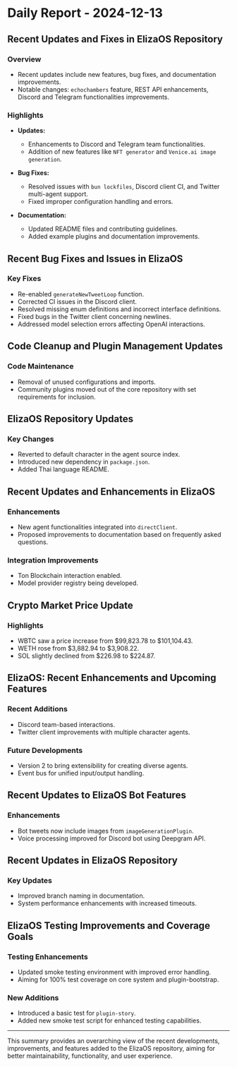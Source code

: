 # Daily Report - 2024-12-13

## Recent Updates and Fixes in ElizaOS Repository

### Overview

- Recent updates include new features, bug fixes, and documentation improvements.
- Notable changes: `echochambers` feature, REST API enhancements, Discord and Telegram functionalities improvements.

### Highlights

- **Updates:**

  - Enhancements to Discord and Telegram team functionalities.
  - Addition of new features like `NFT generator` and `Venice.ai image generation`.

- **Bug Fixes:**

  - Resolved issues with `bun lockfiles`, Discord client CI, and Twitter multi-agent support.
  - Fixed improper configuration handling and errors.

- **Documentation:**
  - Updated README files and contributing guidelines.
  - Added example plugins and documentation improvements.

## Recent Bug Fixes and Issues in ElizaOS

### Key Fixes

- Re-enabled `generateNewTweetLoop` function.
- Corrected CI issues in the Discord client.
- Resolved missing enum definitions and incorrect interface definitions.
- Fixed bugs in the Twitter client concerning newlines.
- Addressed model selection errors affecting OpenAI interactions.

## Code Cleanup and Plugin Management Updates

### Code Maintenance

- Removal of unused configurations and imports.
- Community plugins moved out of the core repository with set requirements for inclusion.

## ElizaOS Repository Updates

### Key Changes

- Reverted to default character in the agent source index.
- Introduced new dependency in `package.json`.
- Added Thai language README.

## Recent Updates and Enhancements in ElizaOS

### Enhancements

- New agent functionalities integrated into `directClient`.
- Proposed improvements to documentation based on frequently asked questions.

### Integration Improvements

- Ton Blockchain interaction enabled.
- Model provider registry being developed.

## Crypto Market Price Update

### Highlights

- WBTC saw a price increase from $99,823.78 to $101,104.43.
- WETH rose from $3,882.94 to $3,908.22.
- SOL slightly declined from $226.98 to $224.87.

## ElizaOS: Recent Enhancements and Upcoming Features

### Recent Additions

- Discord team-based interactions.
- Twitter client improvements with multiple character agents.

### Future Developments

- Version 2 to bring extensibility for creating diverse agents.
- Event bus for unified input/output handling.

## Recent Updates to ElizaOS Bot Features

### Enhancements

- Bot tweets now include images from `imageGenerationPlugin`.
- Voice processing improved for Discord bot using Deepgram API.

## Recent Updates in ElizaOS Repository

### Key Updates

- Improved branch naming in documentation.
- System performance enhancements with increased timeouts.

## ElizaOS Testing Improvements and Coverage Goals

### Testing Enhancements

- Updated smoke testing environment with improved error handling.
- Aiming for 100% test coverage on core system and plugin-bootstrap.

### New Additions

- Introduced a basic test for `plugin-story`.
- Added new smoke test script for enhanced testing capabilities.

---

This summary provides an overarching view of the recent developments, improvements, and features added to the ElizaOS repository, aiming for better maintainability, functionality, and user experience.
